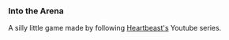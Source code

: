 ### Into the Arena
A silly little game made by following [Heartbeast's](https://www.youtube.com/playlist?list=PL9FzW-m48fn2SlrW0KoLT4n5egNdX-W9a) Youtube series.
